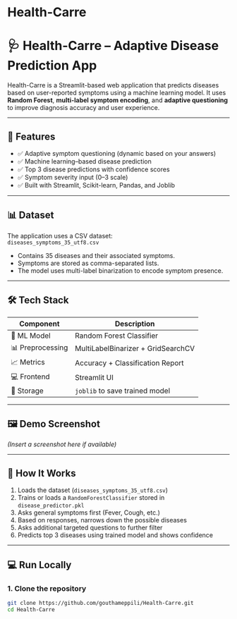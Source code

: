 ﻿# Health-Carre
# 🩺 Health-Carre – Adaptive Disease Prediction App

Health-Carre is a Streamlit-based web application that predicts diseases based on user-reported symptoms using a machine learning model. It uses **Random Forest**, **multi-label symptom encoding**, and **adaptive questioning** to improve diagnosis accuracy and user experience.

---

## 🚀 Features

- ✅ Adaptive symptom questioning (dynamic based on your answers)
- ✅ Machine learning–based disease prediction
- ✅ Top 3 disease predictions with confidence scores
- ✅ Symptom severity input (0–3 scale)
- ✅ Built with Streamlit, Scikit-learn, Pandas, and Joblib

---

## 📊 Dataset

The application uses a CSV dataset:  
`diseases_symptoms_35_utf8.csv`  
- Contains 35 diseases and their associated symptoms.
- Symptoms are stored as comma-separated lists.
- The model uses multi-label binarization to encode symptom presence.

---

## 🛠️ Tech Stack

| Component        | Description                        |
|------------------|------------------------------------|
| 🧠 ML Model       | Random Forest Classifier            |
| 📊 Preprocessing | MultiLabelBinarizer + GridSearchCV  |
| 📈 Metrics       | Accuracy + Classification Report    |
| 💻 Frontend      | Streamlit UI                        |
| 💾 Storage       | `joblib` to save trained model      |

---

## 🖼️ Demo Screenshot

*(Insert a screenshot here if available)*

---

## 🧪 How It Works

1. Loads the dataset (`diseases_symptoms_35_utf8.csv`)
2. Trains or loads a `RandomForestClassifier` stored in `disease_predictor.pkl`
3. Asks general symptoms first (Fever, Cough, etc.)
4. Based on responses, narrows down the possible diseases
5. Asks additional targeted questions to further filter
6. Predicts top 3 diseases using trained model and shows confidence

---

## 💻 Run Locally

### 1. Clone the repository

```bash
git clone https://github.com/gouthameppili/Health-Carre.git
cd Health-Carre
